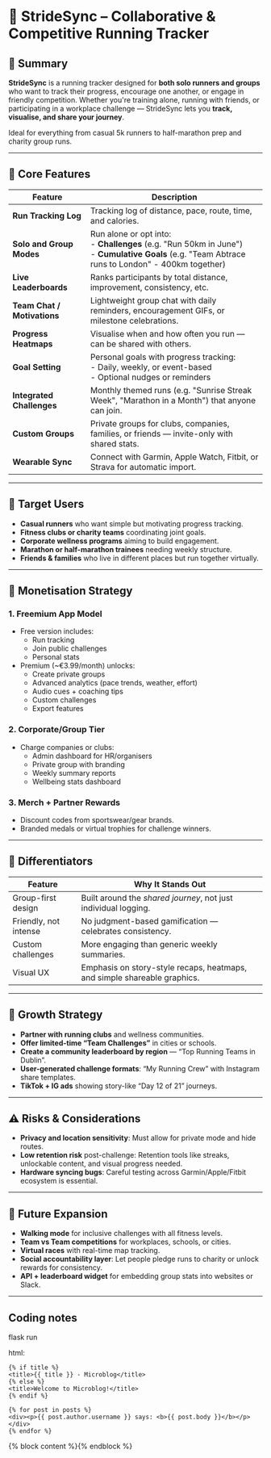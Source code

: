 # 🏃 **StrideSync** – Collaborative & Competitive Running Tracker

## 🌱 Summary
**StrideSync** is a running tracker designed for **both solo runners and groups** who want to track their progress, encourage one another, or engage in friendly competition. Whether you're training alone, running with friends, or participating in a workplace challenge — StrideSync lets you **track, visualise, and share your journey**.

Ideal for everything from casual 5k runners to half-marathon prep and charity group runs.

---

## 🔧 Core Features

| Feature | Description |
|--------|-------------|
| **Run Tracking Log** | Tracking log of distance, pace, route, time, and calories. |
| **Solo and Group Modes** | Run alone or opt into:<br>  - **Challenges** (e.g. "Run 50km in June")<br>  - **Cumulative Goals** (e.g. "Team Abtrace runs to London" - 400km together) |
| **Live Leaderboards** | Ranks participants by total distance, improvement, consistency, etc. |
| **Team Chat / Motivations** | Lightweight group chat with daily reminders, encouragement GIFs, or milestone celebrations. |
| **Progress Heatmaps** | Visualise when and how often you run — can be shared with others. |
| **Goal Setting** | Personal goals with progress tracking:<br>  - Daily, weekly, or event-based<br>  - Optional nudges or reminders |
| **Integrated Challenges** | Monthly themed runs (e.g. "Sunrise Streak Week", "Marathon in a Month") that anyone can join. |
| **Custom Groups** | Private groups for clubs, companies, families, or friends — invite-only with shared stats. |
| **Wearable Sync** | Connect with Garmin, Apple Watch, Fitbit, or Strava for automatic import. |

---

## 🎯 Target Users

- **Casual runners** who want simple but motivating progress tracking.
- **Fitness clubs or charity teams** coordinating joint goals.
- **Corporate wellness programs** aiming to build engagement.
- **Marathon or half-marathon trainees** needing weekly structure.
- **Friends & families** who live in different places but run together virtually.

---

## 💸 Monetisation Strategy

### 1. **Freemium App Model**
- Free version includes:
  - Run tracking
  - Join public challenges
  - Personal stats
- Premium (~€3.99/month) unlocks:
  - Create private groups
  - Advanced analytics (pace trends, weather, effort)
  - Audio cues + coaching tips
  - Custom challenges
  - Export features

### 2. **Corporate/Group Tier**
- Charge companies or clubs:
  - Admin dashboard for HR/organisers
  - Private group with branding
  - Weekly summary reports
  - Wellbeing stats dashboard

### 3. **Merch + Partner Rewards**
- Discount codes from sportswear/gear brands.
- Branded medals or virtual trophies for challenge winners.

---

## 🧩 Differentiators

| Feature | Why It Stands Out |
|---------|-------------------|
| Group-first design | Built around the *shared journey*, not just individual logging. |
| Friendly, not intense | No judgment-based gamification — celebrates consistency. |
| Custom challenges | More engaging than generic weekly summaries. |
| Visual UX | Emphasis on story-style recaps, heatmaps, and simple shareable graphics. |

---

## 📣 Growth Strategy

- **Partner with running clubs** and wellness communities.
- **Offer limited-time “Team Challenges”** in cities or schools.
- **Create a community leaderboard by region** — “Top Running Teams in Dublin”.
- **User-generated challenge formats**: “My Running Crew” with Instagram share templates.
- **TikTok + IG ads** showing story-like “Day 12 of 21” journeys.

---

## ⚠️ Risks & Considerations

- **Privacy and location sensitivity**: Must allow for private mode and hide routes.
- **Low retention risk** post-challenge: Retention tools like streaks, unlockable content, and visual progress needed.
- **Hardware syncing bugs**: Careful testing across Garmin/Apple/Fitbit ecosystem is essential.

---

## 🚀 Future Expansion

- **Walking mode** for inclusive challenges with all fitness levels.
- **Team vs Team competitions** for workplaces, schools, or cities.
- **Virtual races** with real-time map tracking.
- **Social accountability layer**: Let people pledge runs to charity or unlock rewards for consistency.
- **API + leaderboard widget** for embedding group stats into websites or Slack.

---

## Coding notes

flask run


html:

```
{% if title %}
<title>{{ title }} - Microblog</title>
{% else %}
<title>Welcome to Microblog!</title>
{% endif %}
```

```
{% for post in posts %}
<div><p>{{ post.author.username }} says: <b>{{ post.body }}</b></p></div>
{% endfor %}
```

{% block content %}{% endblock %}

